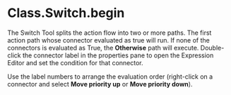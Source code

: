 # Class.Switch.begin

The Switch Tool splits the action flow into two or more paths. The first action path whose connector evaluated as true will run. If none of the connectors is evaluated as True, the **Otherwise** path will execute. Double-click the connector label in the properties pane to open the Expression Editor and set the condition for that connector.

Use the label numbers to arrange the evaluation order \(right-click on a connector and select **Move priority up** or **Move priority down**\).

